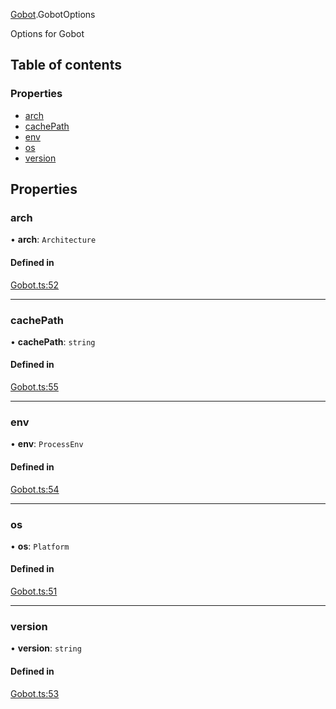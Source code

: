 [Gobot](../modules/Gobot.md).GobotOptions

Options for Gobot

## Table of contents

### Properties

- [arch](Gobot.GobotOptions.md#arch)
- [cachePath](Gobot.GobotOptions.md#cachepath)
- [env](Gobot.GobotOptions.md#env)
- [os](Gobot.GobotOptions.md#os)
- [version](Gobot.GobotOptions.md#version)

## Properties

### arch

• **arch**: `Architecture`

#### Defined in

[Gobot.ts:52](https://github.com/benallfree/gobot/blob/v1.0.0-alpha.26/src/Gobot.ts#L52)

___

### cachePath

• **cachePath**: `string`

#### Defined in

[Gobot.ts:55](https://github.com/benallfree/gobot/blob/v1.0.0-alpha.26/src/Gobot.ts#L55)

___

### env

• **env**: `ProcessEnv`

#### Defined in

[Gobot.ts:54](https://github.com/benallfree/gobot/blob/v1.0.0-alpha.26/src/Gobot.ts#L54)

___

### os

• **os**: `Platform`

#### Defined in

[Gobot.ts:51](https://github.com/benallfree/gobot/blob/v1.0.0-alpha.26/src/Gobot.ts#L51)

___

### version

• **version**: `string`

#### Defined in

[Gobot.ts:53](https://github.com/benallfree/gobot/blob/v1.0.0-alpha.26/src/Gobot.ts#L53)
